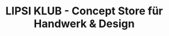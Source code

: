 ---
title: "LIPSI KLUB - Concept Store für Handwerk & Design"
url: /leipzig/lipsi-klub-concept-store-fuer-handwerk-und-design/
shop: Kunst
---